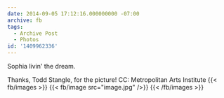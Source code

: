 ```yaml
---
date: 2014-09-05 17:12:16.000000000 -07:00
archive: fb
tags: 
  - Archive Post
  - Photos
id: '1409962336'
---
```


Sophia livin' the dream.

Thanks, Todd Stangle, for the picture! CC: Metropolitan Arts Institute
{{< fb/images >}}
{{< fb/image src="image.jpg" />}}
{{< /fb/images >}}
